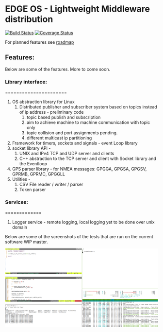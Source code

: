 # EDGE OS - Lightweight Middleware distribution

[![Build Status](https://travis-ci.org/DevNaga/EDGEMW.svg?branch=master)](https://travis-ci.org/DevNaga/EDGEMW) [![Coverage Status](https://coveralls.io/repos/github/DevNaga/EDGEMW/badge.svg?branch=master)](https://coveralls.io/github/DevNaga/EDGEMW?branch=master)

For planned features see [roadmap](roadmap.md)

## Features:

Below are some of the features. More to come soon.


### Library interface:
======================

1. OS abstraction library for Linux
    1. Distributed publisher and subscriber system based on topics instead of ip address  - preliminary code
        1. topic based publish and subscription
        2. aim to achieve machine to machine communication with topic only
        3. topic collision and port assignments pending.
        4. different multicast ip partitioning 
2. Framework for timers, sockets and signals - event Loop library
3. socket library API -
    1. UNIX and IPv4  TCP and UDP server and clients
    2. C++ abstraction to the TCP server and client with Socket library and the Eventloop
4. GPS parser library - for NMEA messages: GPGGA, GPGSA, GPGSV, GPRMB, GPRMC, GPGGLL
5. Utilities -
    1. CSV File reader / writer / parser
    2. Token parser


### Services:
=============

1. Logger service - remote logging, local logging yet to be done over unix domain


Below are some of the screenshots of the tests that are run on the current software WIP master.

![](tests/tcp_perf_test.png?raw=true)

